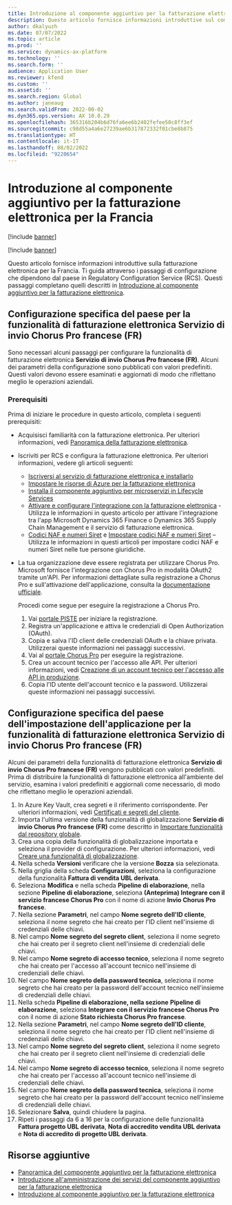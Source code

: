 ```yaml
---
title: Introduzione al componente aggiuntivo per la fatturazione elettronica per la Francia
description: Questo articolo fornisce informazioni introduttive sul componente aggiuntivo per la fatturazione elettronica per la Francia.
author: dkalyuzh
ms.date: 07/07/2022
ms.topic: article
ms.prod: ''
ms.service: dynamics-ax-platform
ms.technology: ''
ms.search.form: ''
audience: Application User
ms.reviewer: kfend
ms.custom: ''
ms.assetid: ''
ms.search.region: Global
ms.author: janeaug
ms.search.validFrom: 2022-00-02
ms.dyn365.ops.version: AX 10.0.29
ms.openlocfilehash: 365316b204b6d76fa6ee6b2402fefee50c8ff3ef
ms.sourcegitcommit: c98d55a4a6e27239ae6b317872332f01cbe8b875
ms.translationtype: HT
ms.contentlocale: it-IT
ms.lasthandoff: 08/02/2022
ms.locfileid: "9220654"
---
```

# <a name="get-started-with-the-electronic-invoicing-add-on-for-france"></a>Introduzione al componente aggiuntivo per la fatturazione elettronica per la Francia

[!include [banner](../includes/banner.md)]

[!include [banner](../includes/preview-banner.md)]

Questo articolo fornisce informazioni introduttive sulla fatturazione elettronica per la Francia. Ti guida attraverso i passaggi di configurazione che dipendono dal paese in Regulatory Configuration Service (RCS). Questi passaggi completano quelli descritti in [Introduzione al componente aggiuntivo per la fatturazione elettronica](e-invoicing-get-started.md).

## <a name="country-specific-configuration-for-french-chorus-pro-submission-fr-electronic-invoicing-feature"></a>Configurazione specifica del paese per la funzionalità di fatturazione elettronica Servizio di invio Chorus Pro francese (FR)

Sono necessari alcuni passaggi per configurare la funzionalità di fatturazione elettronica **Servizio di invio Chorus Pro francese (FR)**. Alcuni dei parametri della configurazione sono pubblicati con valori predefiniti. Questi valori devono essere esaminati e aggiornati di modo che riflettano meglio le operazioni aziendali.

### <a name="prerequisites"></a>Prerequisiti

Prima di iniziare le procedure in questo articolo, completa i seguenti prerequisiti:

- Acquisisci familiarità con la fatturazione elettronica. Per ulteriori informazioni, vedi [Panoramica della fatturazione elettronica](e-invoicing-service-overview.md).
- Iscriviti per RCS e configura la fatturazione elettronica. Per ulteriori informazioni, vedere gli articoli seguenti:

    - [Iscriversi al servizio di fatturazione elettronica e installarlo](e-invoicing-sign-up-install.md)
    - [Impostare le risorse di Azure per la fatturazione elettronica](e-invoicing-set-up-azure-resources.md)
    - [Installa il componente aggiuntivo per microservizi in Lifecycle Services](e-invoicing-install-add-in-microservices-lcs.md)
    - [Attivare e configurare l'integrazione con la fatturazione elettronica](e-invoicing-activate-setup-integration.md) - Utilizza le informazioni in questo articolo per attivare l'integrazione tra l'app Microsoft Dynamics 365 Finance o Dynamics 365 Supply Chain Management e il servizio di fatturazione elettronica.
    - [Codici NAF e numeri Siret](emea-fra-naf-codes-siret-numbers.md) e [Impostare codici NAF e numeri Siret](tasks/fr-00003-naf-codes-siret-numbers.md) – Utilizza le informazioni in questi articoli per impostare codici NAF e numeri Siret nelle tue persone giuridiche. 

- La tua organizzazione deve essere registrata per utilizzare Chorus Pro. Microsoft fornisce l'integrazione con Chorus Pro in modalità OAuth2 tramite un'API. Per informazioni dettagliate sulla registrazione a Chorus Pro e sull'attivazione dell'applicazione, consulta la [documentazione ufficiale](https://communaute.chorus-pro.gouv.fr/documentation/help-for-api-developers-in-oauth2-mode/).

    Procedi come segue per eseguire la registrazione a Chorus Pro.

    1. Vai [portale PISTE](https://piste.gouv.fr/en/component/apiportal/registration) per iniziare la registrazione. 
    2. Registra un'applicazione e attiva le credenziali di Open Authorization (OAuth).
    3. Copia e salva l'ID client delle credenziali OAuth e la chiave privata. Utilizzerai queste informazioni nei passaggi successivi.
    4. Vai al [portale Chorus Pro](https://portail.chorus-pro.gouv.fr/aife_csm/?id=aife_enrollment) per eseguire la registrazione. 
    5. Crea un account tecnico per l'accesso alle API. Per ulteriori informazioni, vedi [Creazione di un account tecnico per l'accesso alle API in produzione](https://communaute.chorus-pro.gouv.fr/documentation/creation-of-a-technical-account-for-an-api-access-in-production/).
    6. Copia l'ID utente dell'account tecnico e la password. Utilizzerai queste informazioni nei passaggi successivi.

## <a name="country-specific-configuration-of-the-application-setup-for-the-french-chorus-pro-submission-fr-electronic-invoicing-feature"></a>Configurazione specifica del paese dell'impostazione dell'applicazione per la funzionalità di fatturazione elettronica Servizio di invio Chorus Pro francese (FR)

Alcuni dei parametri della funzionalità di fatturazione elettronica **Servizio di invio Chorus Pro francese (FR)** vengono pubblicati con valori predefiniti. Prima di distribuire la funzionalità di fatturazione elettronica all'ambiente del servizio, esamina i valori predefiniti e aggiornali come necessario, di modo che riflettano meglio le operazioni aziendali.

1. In Azure Key Vault, crea segreti e il riferimento corrispondente. Per ulteriori informazioni, vedi [Certificati e segreti del cliente](e-invoicing-customer-certificates-secrets.md).
2. Importa l'ultima versione della funzionalità di globalizzazione **Servizio di invio Chorus Pro francese (FR)** come descritto in [Importare funzionalità dal repository globale](e-invoicing-import-feature-global-repository.md).
3. Crea una copia della funzionalità di globalizzazione importata e seleziona il provider di configurazione. Per ulteriori informazioni, vedi [Creare una funzionalità di globalizzazione](e-invoicing-create-new-globalization-feature.md).
4. Nella scheda **Versioni** verificare che la versione **Bozza** sia selezionata.
5. Nella griglia della scheda **Configurazioni**, seleziona la configurazione della funzionalità **Fattura di vendita UBL derivata**.
6. Seleziona **Modifica** e nella scheda **Pipeline di elaborazione**, nella sezione **Pipeline di elaborazione**, seleziona **(Anteprima) Integrare con il servizio francese Chorus Pro** con il nome di azione **Invio Chorus Pro francese**.
7. Nella sezione **Parametri**, nel campo **Nome segreto dell'ID cliente**, seleziona il nome segreto che hai creato per l'ID client nell'insieme di credenziali delle chiavi.
8. Nel campo **Nome segreto del segreto client**, seleziona il nome segreto che hai creato per il segreto client nell'insieme di credenziali delle chiavi.
9. Nel campo **Nome segreto di accesso tecnico**, seleziona il nome segreto che hai creato per l'accesso all'account tecnico nell'insieme di credenziali delle chiavi.
10. Nel campo **Nome segreto della password tecnica**, seleziona il nome segreto che hai creato per la password dell'account tecnico nell'insieme di credenziali delle chiavi.
11. Nella scheda **Pipeline di elaborazione, nella sezione** **Pipeline di elaborazione**, seleziona **Integrare con il servizio francese Chorus Pro** con il nome di azione **Stato richiesta Chorus Pro francese**.
12. Nella sezione **Parametri**, nel campo **Nome segreto dell'ID cliente**, seleziona il nome segreto che hai creato per l'ID client nell'insieme di credenziali delle chiavi.
13. Nel campo **Nome segreto del segreto client**, seleziona il nome segreto che hai creato per il segreto client nell'insieme di credenziali delle chiavi.
14. Nel campo **Nome segreto di accesso tecnico**, seleziona il nome segreto che hai creato per l'accesso all'account tecnico nell'insieme di credenziali delle chiavi.
15. Nel campo **Nome segreto della password tecnica**, seleziona il nome segreto che hai creato per la password dell'account tecnico nell'insieme di credenziali delle chiavi.
16. Selezionare **Salva**, quindi chiudere la pagina.
17. Ripeti i passaggi da 6 a 16 per la configurazione delle funzionalità **Fattura progetto UBL derivata**, **Nota di accredito vendita UBL derivata** e **Nota di accredito di progetto UBL derivata**.

## <a name="additional-resources"></a>Risorse aggiuntive

- [Panoramica del componente aggiuntivo per la fatturazione elettronica](e-invoicing-service-overview.md)
- [Introduzione all'amministrazione dei servizi del componente aggiuntivo per la fatturazione elettronica](e-invoicing-get-started-service-administration.md)
- [Introduzione al componente aggiuntivo per la fatturazione elettronica](e-invoicing-get-started.md)
